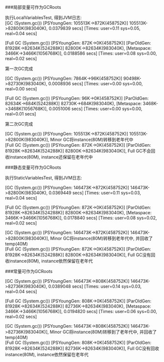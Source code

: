 ###局部变量可作为GCRoots

执行LocalVariablesTest, 得到JVM日志:
\
[GC (System.gc()) [PSYoungGen: 105513K->872K(458752K)] 105513K->82800K(983040K), 0.0379839 secs] [Times: user=0.11 sys=0.05, real=0.04 secs]

[Full GC (System.gc()) [PSYoungGen: 872K->0K(458752K)] [ParOldGen: 81928K->82634K(524288K)] 82800K->82634K(983040K), [Metaspace: 3466K->3466K(1056768K)], 0.0188586 secs] [Times: user=0.08 sys=0.00, real=0.02 secs]

第一次GC完成

[GC (System.gc()) [PSYoungGen: 7864K->96K(458752K)] 90498K->82730K(983040K), 0.0008936 secs] [Times: user=0.00 sys=0.00, real=0.00 secs]

[Full GC (System.gc()) [PSYoungGen: 96K->0K(458752K)] [ParOldGen: 82634K->684K(524288K)] 82730K->684K(983040K), [Metaspace: 3468K->3468K(1056768K)], 0.0051006 secs] [Times: user=0.00 sys=0.00, real=0.01 secs]
 
第二次GC完成

[GC (System.gc()) [PSYoungGen: 105513K->872K(458752K)] 105513K->82800K(983040K)], Minor GC将instance(80M)转移到老年代中
\
[Full GC (System.gc()) [PSYoungGen: 872K->0K(458752K)] [ParOldGen: 81928K->82634K(524288K)] 82800K->82634K(983040K)], Full GC不会回收instance(80M), instance还保留在老年代中

 ###静态变量可作为GCRoots
 
 执行StaticVariablesTest, 得到JVM日志: 
 
 [GC (System.gc()) [PSYoungGen: 146473K->872K(458752K)] 146473K->82800K(983040K), 0.0369449 secs] [Times: user=0.11 sys=0.03, real=0.04 secs] 
 
 [Full GC (System.gc()) [PSYoungGen: 872K->0K(458752K)] [ParOldGen: 81928K->82634K(524288K)] 82800K->82634K(983040K), [Metaspace: 3466K->3466K(1056768K)], 0.0178840 secs] [Times: user=0.08 sys=0.02, real=0.02 secs]
 
 [GC (System.gc()) [PSYoungGen: 146473K->872K(458752K)] 146473K->82800K(983040K)], Minor GC将instance(80M)转移到老年代中, 并回收了temp(40M)
 \
 [Full GC (System.gc()) [PSYoungGen: 872K->0K(458752K)] [ParOldGen: 81928K->82634K(524288K)] 82800K->82634K(983040K)], Full GC没有回收instance(80M), instance依然保留在老年代
 
 ###常量可作为GCRoots
 
 [GC (System.gc()) [PSYoungGen: 146473K->808K(458752K)] 146473K->82736K(983040K), 0.0389048 secs] [Times: user=0.14 sys=0.03, real=0.04 secs]
  
 [Full GC (System.gc()) [PSYoungGen: 808K->0K(458752K)] [ParOldGen: 81928K->82634K(524288K)] 82736K->82634K(983040K), [Metaspace: 3466K->3466K(1056768K)], 0.0194820 secs] [Times: user=0.06 sys=0.00, real=0.02 secs]
 
 [GC (System.gc()) [PSYoungGen: 146473K->808K(458752K)] 146473K->82736K(983040K)], Minor GC将instance(80M)转移到了老年代中, 并回收了temp(40M)
 \
 [Full GC (System.gc()) [PSYoungGen: 808K->0K(458752K)] [ParOldGen: 81928K->82634K(524288K)] 82736K->82634K(983040K)], Full GC没有回收instance(80M), instance依然保留在老年代